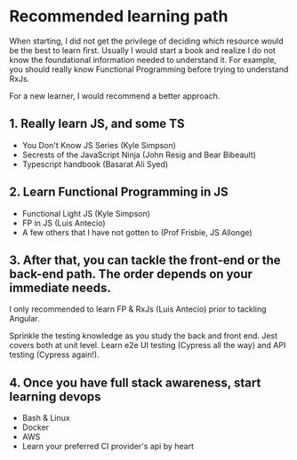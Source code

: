 # Recommended learning path

When starting, I did not get the privilege of deciding which resource would be the best to learn first. Usually I would start a book and realize I do not know the foundational information needed to understand it. For example, you should really know Functional Programming before trying to understand RxJs. 

For a new learner, I would recommend a better approach.

## 1. Really learn JS, and some TS

* You Don't Know JS Series (Kyle Simpson)
* Secrests of the JavaScript Ninja (John Resig and Bear Bibeault)
* Typescript handbook (Basarat Ali Syed)
  
## 2. Learn Functional Programming in JS

* Functional Light JS (Kyle Simpson)
* FP in JS (Luis Antecio)
* A few others that I have not gotten to (Prof Frisbie, JS Allonge)

## 3. After that, you can tackle the front-end or the back-end path. The order depends on your immediate needs.

I only recommended to learn FP & RxJs (Luis Antecio) prior to tackling Angular.

Sprinkle the testing knowledge as you study the back and front end. Jest covers both at unit level. Learn e2e UI testing (Cypress all the way) and API testing (Cypress again!).

## 4. Once you have full stack awareness, start learning devops

* Bash & Linux
* Docker
* AWS
* Learn your preferred CI provider's api by heart
